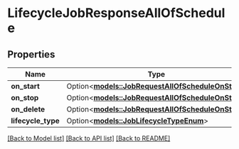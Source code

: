 # LifecycleJobResponseAllOfSchedule

## Properties

Name | Type | Description | Notes
------------ | ------------- | ------------- | -------------
**on_start** | Option<[**models::JobRequestAllOfScheduleOnStart**](JobRequest_allOf_schedule_on_start.md)> |  | [optional]
**on_stop** | Option<[**models::JobRequestAllOfScheduleOnStart**](JobRequest_allOf_schedule_on_start.md)> |  | [optional]
**on_delete** | Option<[**models::JobRequestAllOfScheduleOnStart**](JobRequest_allOf_schedule_on_start.md)> |  | [optional]
**lifecycle_type** | Option<[**models::JobLifecycleTypeEnum**](JobLifecycleTypeEnum.md)> |  | [optional]

[[Back to Model list]](../README.md#documentation-for-models) [[Back to API list]](../README.md#documentation-for-api-endpoints) [[Back to README]](../README.md)


